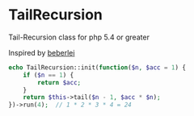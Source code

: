 TailRecursion
=============

Tail-Recursion class for php 5.4 or greater

Inspired by [beberlei](https://gist.github.com/beberlei/4145442)


```php
echo TailRecursion::init(function($n, $acc = 1) {
    if ($n == 1) {
        return $acc;
    }
    return $this->tail($n - 1, $acc * $n);
})->run(4);  // 1 * 2 * 3 * 4 = 24
```
